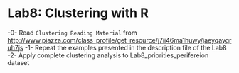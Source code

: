# Lab8: Clustering with R

-0-	 Read `Clustering Reading Material` from http://www.piazza.com/class_profile/get_resource/j7ii46ma1huwy/jaeyqayqruh7js 
-1-      Repeat the examples presented in the description file of the Lab8
-2-      Apply complete clustering analysis to Lab8_priorities_perifereion dataset
